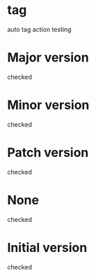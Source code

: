 # tag
auto tag action testing

# Major version

checked

# Minor version

checked

# Patch version

checked

# None

checked

# Initial version

checked
